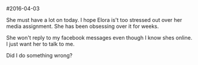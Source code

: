 #2016-04-03

She must have a lot on today. I hope Elora is't too stressed out over her media assignment. She has been obsessing over it for weeks.

She won't reply to my facebook messages even though I know shes online. I just want her to talk to me.

Did I do something wrong?